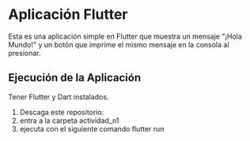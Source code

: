 # Aplicación Flutter
Esta es una aplicación simple en Flutter que muestra un mensaje "¡Hola Mundo!" y un botón que imprime el mismo mensaje en la consola al presionar.

## Ejecución de la Aplicación

Tener Flutter y Dart instalados.
1. Descaga este repositorio:
2. entra a la carpeta actividad_n1 
3. ejecuta con el siguiente comando flutter run


